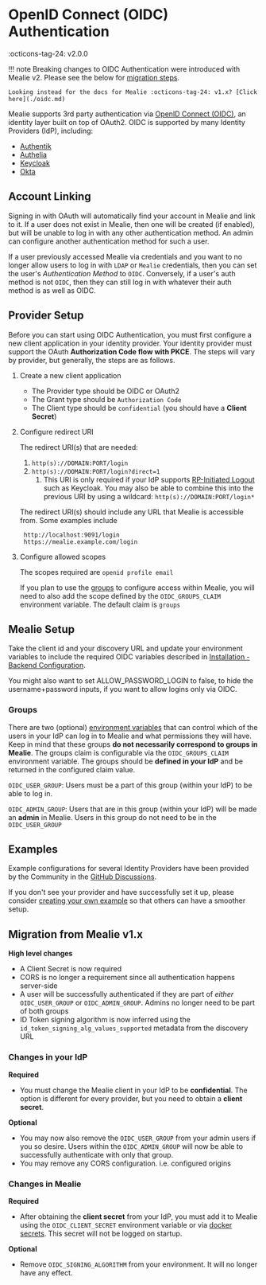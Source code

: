 # OpenID Connect (OIDC) Authentication

:octicons-tag-24: v2.0.0

!!! note
    Breaking changes to OIDC Authentication were introduced with Mealie v2. Please see the below for [migration steps](#migration-from-mealie-v1x).

    Looking instead for the docs for Mealie :octicons-tag-24: v1.x? [Click here](./oidc.md)

Mealie supports 3rd party authentication via [OpenID Connect (OIDC)](https://openid.net/connect/), an identity layer built on top of OAuth2. OIDC is supported by many Identity Providers (IdP), including:

- [Authentik](https://goauthentik.io/integrations/sources/oauth/#openid-connect)
- [Authelia](https://www.authelia.com/integration/openid-connect/mealie/)
- [Keycloak](https://www.keycloak.org/docs/latest/securing_apps/#_oidc)
- [Okta](https://www.okta.com/openid-connect/)

## Account Linking

Signing in with OAuth will automatically find your account in Mealie and link to it. If a user does not exist in Mealie, then one will be created (if enabled), but will be unable to log in with any other authentication method. An admin can configure another authentication method for such a user.

If a user previously accessed Mealie via credentials and you want to no longer allow users to log in with `LDAP` or `Mealie` credentials, then you can set the user's *Authentication Method* to `OIDC`. Conversely, if a user's auth method is not `OIDC`, then they can still log in with whatever their auth method is as well as OIDC.

## Provider Setup

Before you can start using OIDC Authentication, you must first configure a new client application in your identity provider. Your identity provider must support the OAuth **Authorization Code flow with PKCE**. The steps will vary by provider, but generally, the steps are as follows.

1. Create a new client application
    - The Provider type should be OIDC or OAuth2
    - The Grant type should be `Authorization Code`
    - The Client type should be `confidential` (you should have a **Client Secret**)

2. Configure redirect URI

    The redirect URI(s) that are needed:

    1. `http(s)://DOMAIN:PORT/login`
    2. `http(s)://DOMAIN:PORT/login?direct=1`
        1. This URI is only required if your IdP supports [RP-Initiated Logout](https://openid.net/specs/openid-connect-rpinitiated-1_0.html) such as Keycloak. You may also be able to combine this into the previous URI by using a wildcard: `http(s)://DOMAIN:PORT/login*`

    The redirect URI(s) should include any URL that Mealie is accessible from. Some examples include

        http://localhost:9091/login
        https://mealie.example.com/login

3. Configure allowed scopes

    The scopes required are `openid profile email`

    If you plan to use the [groups](#groups) to configure access within Mealie, you will need to also add the scope defined by the `OIDC_GROUPS_CLAIM` environment variable. The default claim is `groups`

## Mealie Setup

Take the client id and your discovery URL and update your environment variables to include the required OIDC variables described in [Installation - Backend Configuration](../installation/backend-config.md#openid-connect-oidc).

You might also want to set ALLOW_PASSWORD_LOGIN to false, to hide the username+password inputs, if you want to allow logins only via OIDC.

### Groups

There are two (optional) [environment variables](../installation/backend-config.md#openid-connect-oidc) that can control which of the users in your IdP can log in to Mealie and what permissions they will have. Keep in mind that these groups **do not necessarily correspond to groups in Mealie**. The groups claim is configurable via the `OIDC_GROUPS_CLAIM` environment variable. The groups should be **defined in your IdP** and be returned in the configured claim value.

`OIDC_USER_GROUP`: Users must be a part of this group (within your IdP) to be able to log in.

`OIDC_ADMIN_GROUP`: Users that are in this group (within your IdP) will be made an **admin** in Mealie. Users in this group do not need to be in the `OIDC_USER_GROUP`

## Examples

Example configurations for several Identity Providers have been provided by the Community in the [GitHub Discussions](https://github.com/mealie-recipes/mealie/discussions/categories/oauth-provider-example).

If you don't see your provider and have successfully set it up, please consider [creating your own example](https://github.com/mealie-recipes/mealie/discussions/new?category=oauth-provider-example) so that others can have a smoother setup.


## Migration from Mealie v1.x

**High level changes**

- A Client Secret is now required
- CORS is no longer a requirement since all authentication happens server-side
- A user will be successfully authenticated if they are part of *either* `OIDC_USER_GROUP` or `OIDC_ADMIN_GROUP`. Admins no longer need to be part of both groups
- ID Token signing algorithm is now inferred using the `id_token_signing_alg_values_supported` metadata from the discovery URL

### Changes in your IdP

**Required**

- You must change the Mealie client in your IdP to be **confidential**. The option is different for every provider, but you need to obtain a **client secret**.

**Optional**

- You may now also remove the `OIDC_USER_GROUP` from your admin users if you so desire. Users within the `OIDC_ADMIN_GROUP` will now be able to successfully authenticate with only that group.
- You may remove any CORS configuration. i.e. configured origins

### Changes in Mealie

**Required**

- After obtaining the **client secret** from your IdP, you must add it to Mealie using the `OIDC_CLIENT_SECRET` environment variable or via [docker secrets](../installation/backend-config.md#docker-secrets). This secret will not be logged on startup.

**Optional**

- Remove `OIDC_SIGNING_ALGORITHM` from your environment. It will no longer have any effect.
